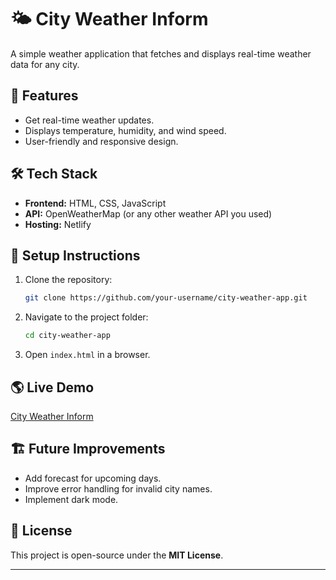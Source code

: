 # 🌤 City Weather Inform

A simple weather application that fetches and displays real-time weather data for any city.

## 🚀 Features
- Get real-time weather updates.
- Displays temperature, humidity, and wind speed.
- User-friendly and responsive design.

## 🛠 Tech Stack
- **Frontend:** HTML, CSS, JavaScript
- **API:** OpenWeatherMap (or any other weather API you used)
- **Hosting:** Netlify

## 📌 Setup Instructions
1. Clone the repository:
   ```bash
   git clone https://github.com/your-username/city-weather-app.git
   ```
2. Navigate to the project folder:
   ```bash
   cd city-weather-app
   ```
3. Open `index.html` in a browser.

## 🌎 Live Demo
[City Weather Inform](https://cityweatherinform.netlify.app/)

## 🏗 Future Improvements
- Add forecast for upcoming days.
- Improve error handling for invalid city names.
- Implement dark mode.

## 📜 License
This project is open-source under the **MIT License**.

---
